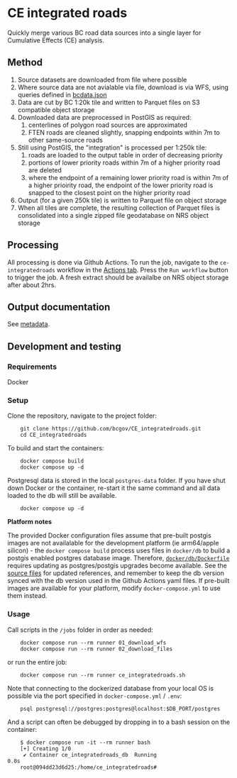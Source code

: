 # CE integrated roads

Quickly merge various BC road data sources into a single layer for Cumulative Effects (CE) analysis.

## Method

1. Source datasets are downloaded from file where possible
2. Where source data are not avialable via file, download is via WFS, using queries defined in [bcdata.json](bcdata.json)
3. Data are cut by BC 1:20k tile and written to Parquet files on S3 compatible object storage
4. Downloaded data are preprocessed in PostGIS as required:
    1. centerlines of polygon road sources are approximated
    2. FTEN roads are cleaned slightly, snapping endpoints within 7m to other same-source roads
5. Still using PostGIS, the "integration" is processed per 1:250k tile:
    1. roads are loaded to the output table in order of decreasing priority
    2. portions of lower priority roads within 7m of a higher priority road are deleted
    3. where the endpoint of a remaining lower priority road is within 7m of a higher prioirity road, the endpoint of the lower priority road is snapped to the closest point on the higher priority road
6. Output (for a given 250k tile) is written to Parquet file on object storage
7. When all tiles are complete, the resulting collection of Parquet files is consolidated into a single zipped file geodatabase on NRS object storage

## Processing

All processing is done via Github Actions. To run the job, navigate to the `ce-integratedroads` workflow in the [Actions tab](https://github.com/bcgov/CE_integratedroads/actions/workflows/ce-integratedroads.yaml). Press the `Run workflow` button to trigger the job. A fresh extract should be availalbe on NRS object storage after about 2hrs.

## Output documentation

See [metadata](metadata.md).


## Development and testing 

### Requirements 

Docker

### Setup

Clone the repository, navigate to the project folder:

        git clone https://github.com/bcgov/CE_integratedroads.git
        cd CE_integratedroads

To build and start the containers:

        docker compose build
        docker compose up -d

Postgresql data is stored in the local `postgres-data` folder.
If you have shut down Docker or the container, re-start it the same command and all data loaded to the db will still be available.

        docker compose up -d

**Platform notes**

The provided Docker configuration files assume that pre-built postgis images are not availalable for the development platform (ie arm64/apple silicon) - the `docker compose build` process uses files in `docker/db` to build a postgis enabled postgres database image. Therefore, [`docker/db/Dockerfile`](docer/db/Dockerfile) requires updating as postgres/postgis upgrades become available. See the [source files](https://github.com/postgis/docker-postgis) for updated references, and remember to keep the db version synced with the db version used in the Github Actions yaml files. If pre-built images are available for your platform, modify `docker-compose.yml` to use them instead.

### Usage

Call scripts in the `/jobs` folder in order as needed:

        docker compose run --rm runner 01_download_wfs
        docker compose run --rm runner 02_download_files

or run the entire job:

        docker compose run --rm runner ce_integratedroads.sh

Note that connecting to the dockerized database from your local OS is possible via the port specified in `docker-compose.yml` / `.env`:

        psql postgresql://postgres:postgres@localhost:$DB_PORT/postgres

And a script can often be debugged by dropping in to a bash session on the container:

        $ docker compose run -it --rm runner bash
        [+] Creating 1/0
         ✔ Container ce_integratedroads_db  Running                                                                                                                      0.0s
        root@094dd23d6d25:/home/ce_integratedroads#

